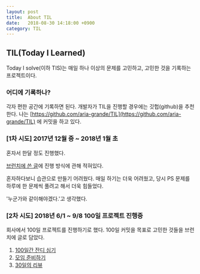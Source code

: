 ```yaml
---
layout: post
title:  About TIL
date:   2018-08-30 14:18:00 +0900
category: TIL
---
```

## TIL(Today I Learned)
Today I solve(이하 TIS)는 매일 하나 이상의 문제를 고민하고, 고민한 것을 기록하는 프로젝트이다.

### 어디에 기록하나?
각자 편한 공간에 기록하면 된다. 개발자가 TIL을 진행할 경우에는 깃헙(github)을 추천한다.
나는 [https://github.com/aria-grande/TIL](https://github.com/aria-grande/TIL) 에 커밋을 하고 있다.

### [1차 시도] 2017년 12월 중 ~ 2018년 1월 초
혼자서 한달 정도 진행했다.

[브런치에 쓴 글](https://brunch.co.kr/@aria-grande/7)에 진행 방식에 관해 적혀있다.

혼자하다보니 습관으로 만들기 어려웠다. 매일 하기는 더욱 어려웠고, 당시 PS 문제를 하루에 한 문제씩 풀려고 해서 더욱 힘들었다.

'누군가와 같이해야겠다.'고 생각했다.

### [2차 시도] 2018년 6/1 ~ 9/8 100일 프로젝트 진행중
회사에서 100일 프로젝트를 진행하기로 했다. 100일 커밋을 목표로 고민한 것들을 브런치에 글로 담았다.
1. [100일간 잔디 심기](https://brunch.co.kr/@aria-grande/27)
2. [모임 준비하기](https://brunch.co.kr/@aria-grande/28)
3. [30일의 리뷰](https://brunch.co.kr/@aria-grande/29)
